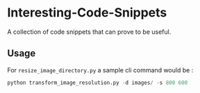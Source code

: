 # Interesting-Code-Snippets

A collection of code snippets that can prove to be useful.


## Usage 

For `resize_image_directory.py` a sample cli command would be : 

```python 
python transform_image_resolution.py -d images/ -s 800 600
```
